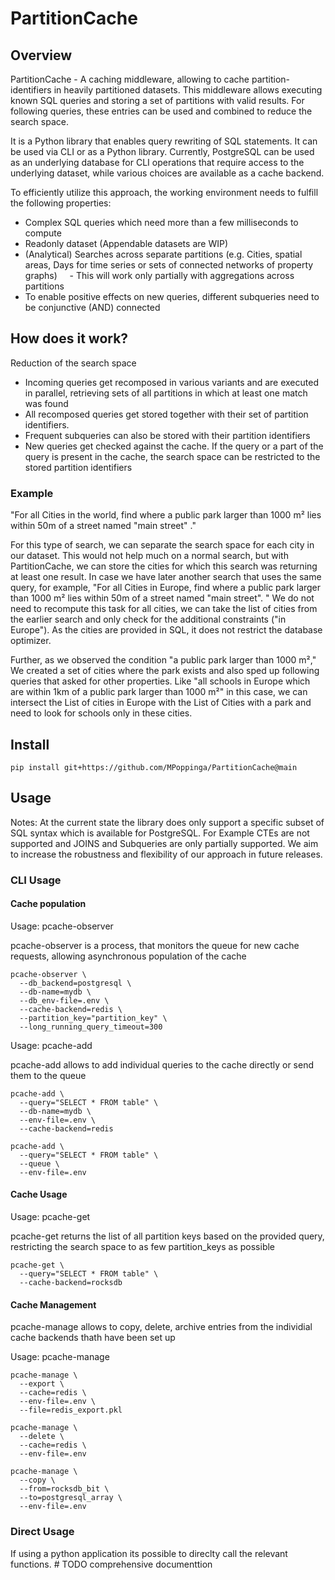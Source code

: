 # PartitionCache

## Overview
PartitionCache - A caching middleware, allowing to cache partition-identifiers in heavily partitioned datasets.
This middleware allows executing known SQL queries and storing a set of partitions with valid results.
For following queries, these entries can be used and combined to reduce the search space.

It is a Python library that enables query rewriting of SQL statements. 
It can be used via CLI or as a Python library.
Currently, PostgreSQL can be used as an underlying database for CLI operations that require access to the underlying dataset, while various choices are available as a cache backend.


To efficiently utilize this approach, the working environment needs to fulfill the following properties:
- Complex SQL queries which need more than a few milliseconds to compute
- Readonly dataset (Appendable datasets are WIP)
- (Analytical) Searches across separate partitions (e.g. Cities, spatial areas, Days for time series or sets of connected networks of property graphs)
    - This will work only partially with aggregations across partitions
- To enable positive effects on new queries, different subqueries need to be conjunctive (AND) connected




## How does it work?

Reduction of the search space

- Incoming queries get recomposed in various variants and are executed in parallel, retrieving sets of all partitions in which at least one match was found
- All recomposed queries get stored together with their set of partition identifiers.
- Frequent subqueries can also be stored with their partition identifiers
- New queries get checked against the cache. If the query or a part of the query is present in the cache, the search space can be restricted to the stored partition identifiers


###  Example

"For all Cities in the world, find where a public park larger than 1000 m² lies within 50m of a street named "main street" ."

For this type of search, we can separate the search space for each city in our dataset. This would not help much on a normal search, but with PartitionCache, we can store the cities for which this search was returning at least one result.
In case we have later another search that uses the same query, for example, "For all Cities in Europe, find where a public park larger than 1000 m² lies within 50m of a street named "main street".	" We do not need to recompute this task for all cities, we can take the list of cities from the earlier search and only check for the additional constraints ("in Europe"). As the cities are provided in SQL, it does not restrict the database optimizer.

Further, as we observed the condition "a public park larger than 1000 m²," We created a set of cities where the park exists and also sped up following queries that asked for other properties. 
Like "all schools in Europe which are within 1km of a public park larger than 1000 m²" in this case, we can intersect the List of cities in Europe with the List of Cities with a park and need to look for schools only in these cities.


## Install

```
pip install git+https://github.com/MPoppinga/PartitionCache@main
```

##  Usage

Notes:
At the current state the library does only support a specific subset of SQL syntax which is available for PostgreSQL.
For Example CTEs are not supported and JOINS and Subqueries are only partially supported. We aim to increase the robustness and flexibility of our approach in future releases.


### CLI Usage

####  Cache population
Usage: pcache-observer 


pcache-observer is a process, that monitors the queue for new cache requests, allowing asynchronous population of the cache

```
pcache-observer \
  --db_backend=postgresql \
  --db-name=mydb \
  --db_env-file=.env \
  --cache-backend=redis \
  --partition_key="partition_key" \ 
  --long_running_query_timeout=300

```


Usage: pcache-add 

pcache-add allows to add individual queries to the cache directly or send them to the queue

```
pcache-add \
  --query="SELECT * FROM table" \
  --db-name=mydb \
  --env-file=.env \
  --cache-backend=redis

```


```
pcache-add \
  --query="SELECT * FROM table" \
  --queue \
  --env-file=.env
```

#### Cache Usage

Usage: pcache-get

pcache-get returns the list of all partition keys based on the provided query, restricting the search space to as few partition_keys as possible

```
pcache-get \
  --query="SELECT * FROM table" \
  --cache-backend=rocksdb

```


#### Cache Management

pcache-manage allows to copy, delete, archive entries from the individial cache backends thath have been set up

Usage: pcache-manage 

```
pcache-manage \
  --export \
  --cache=redis \ 
  --env-file=.env \
  --file=redis_export.pkl

```

```
pcache-manage \
  --delete \
  --cache=redis \ 
  --env-file=.env 

```

```
pcache-manage \
  --copy \
  --from=rocksdb_bit \ 
  --to=postgresql_array \ 
  --env-file=.env 

```
 

### Direct Usage
If using a python application its possible to direclty call the relevant functions. # TODO comprehensive documenttion


